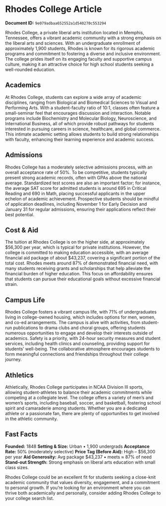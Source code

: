 # Rhodes College Article

**Document ID:** `9e079adbaa652552a1d540270c553294`

Rhodes College, a private liberal arts institution located in Memphis, Tennessee, offers a vibrant academic community with a strong emphasis on the liberal arts and sciences. With an undergraduate enrollment of approximately 1,900 students, Rhodes is known for its rigorous academic programs and commitment to fostering a diverse and inclusive environment. The college prides itself on its engaging faculty and supportive campus culture, making it an attractive choice for high school students seeking a well-rounded education.

## Academics
At Rhodes College, students can explore a wide array of academic disciplines, ranging from Biological and Biomedical Sciences to Visual and Performing Arts. With a student-faculty ratio of 10:1, classes often feature a small-seminar feel that encourages discussion and interaction. Notable programs include Biochemistry and Molecular Biology, Neuroscience, and International Business, all of which provide robust pathways for students interested in pursuing careers in science, healthcare, and global commerce. This intimate academic setting allows students to build strong relationships with faculty, enhancing their learning experience and academic success.

## Admissions
Rhodes College has a moderately selective admissions process, with an overall acceptance rate of 50%. To be competitive, students typically present strong academic records, often with GPAs above the national average. Standardized test scores are also an important factor; for instance, the average SAT score for admitted students is around 695 in Critical Reading and 690 in Math, placing successful applicants in the upper echelon of academic achievement. Prospective students should be mindful of application deadlines, including November 1 for Early Decision and January 31 for regular admissions, ensuring their applications reflect their best potential.

## Cost & Aid
The tuition at Rhodes College is on the higher side, at approximately $56,300 per year, which is typical for private institutions. However, the college is committed to making education accessible, with an average financial aid package of about $43,237, covering a significant portion of the total cost. Rhodes meets around 87% of demonstrated financial need, with many students receiving grants and scholarships that help alleviate the financial burden of higher education. This focus on affordability ensures that students can pursue their educational goals without excessive financial strain.

## Campus Life
Rhodes College fosters a vibrant campus life, with 71% of undergraduates living in college-owned housing, which includes options for men, women, and co-ed arrangements. The campus is alive with activities, from student-run publications to drama clubs and choral groups, offering students numerous opportunities to engage and develop their interests outside of academics. Safety is a priority, with 24-hour security measures and student services, including health clinics and counseling, providing support for students’ well-being. The collaborative atmosphere encourages students to form meaningful connections and friendships throughout their college journey.

## Athletics
Athletically, Rhodes College participates in NCAA Division III sports, allowing student-athletes to balance their academic commitments while competing at a collegiate level. The college offers a variety of men’s and women’s sports, including baseball, soccer, and basketball, fostering school spirit and camaraderie among students. Whether you are a dedicated athlete or a passionate fan, there are plenty of opportunities to get involved in the athletic community.

## Fast Facts
**Founded:** 1848
**Setting & Size:** Urban • 1,900 undergrads
**Acceptance Rate:** 50% (moderately selective)
**Price Tag (Before Aid):** High – $56,300 per year
**Aid Generosity:** Avg package $43,237 • meets ≈ 87% of need
**Stand-out Strength:** Strong emphasis on liberal arts education with small class sizes.

Rhodes College could be an excellent fit for students seeking a close-knit academic community that values diversity, engagement, and a commitment to personal growth. If you’re looking for an environment where you can thrive both academically and personally, consider adding Rhodes College to your college search list.
